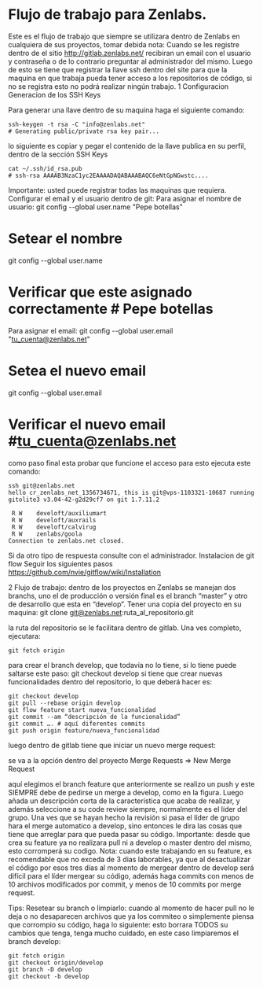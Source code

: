 Flujo de trabajo para Zenlabs.
===

Este es el flujo de trabajo que siempre se utilizara dentro de Zenlabs en cualquiera de sus proyectos, tomar debida nota:
Cuando se les registre dentro de el sitio http://gitlab.zenlabs.net/ recibiran un email con el usuario y contraseña o de lo contrario preguntar al administrador del mismo.
Luego de esto se tiene que registrar la llave ssh dentro del site para que la maquina en que trabaja pueda tener acceso a los repositorios de código, si no se registra esto no podrá realizar ningún trabajo.
1 Configuracion
Generacion de los SSH Keys

Para generar una llave dentro de su maquina haga el siguiente comando:
````
ssh-keygen -t rsa -C "info@zenlabs.net"
# Generating public/private rsa key pair...
````
lo siguiente es copiar y pegar el contenido de la llave publica en su perfil, dentro de la sección SSH Keys
````
cat ~/.ssh/id_rsa.pub
# ssh-rsa AAAAB3NzaC1yc2EAAAADAQABAAABAQC6eNtGpNGwstc....
````
Importante: usted puede registrar todas las maquinas que requiera.
Configurar el email y el usuario dentro de git:
Para asignar el nombre de usuario:
git config --global user.name "Pepe botellas"
# Setear el nombre
git config --global user.name
# Verificar que este asignado correctamente # Pepe botellas
Para asignar el email:
git config --global user.email "tu_cuenta@zenlabs.net"
# Setea el nuevo email
git config --global user.email
# Verificar el nuevo email #tu_cuenta@zenlabs.net

como paso final esta probar que funcione el acceso para esto ejecuta este comando:
````
ssh git@zenlabs.net
hello cr_zenlabs_net_1356734671, this is git@vps-1103321-10687 running gitolite3 v3.04-42-g2d29cf7 on git 1.7.11.2

 R W	develoft/auxiliumart
 R W	develoft/auxrails
 R W	develoft/calvirug
 R W	zenlabs/goola
Connection to zenlabs.net closed.
````
Si da otro tipo de respuesta consulte con el administrador.
Instalacion de git flow
Seguir los siguientes pasos https://github.com/nvie/gitflow/wiki/Installation



2 Flujo de trabajo:
dentro de los proyectos en Zenlabs se manejan dos branchs, uno el de producción o versión final es el branch “master” y otro de desarrollo que esta en “develop”.
Tener una copia del proyecto en su maquina:
git  clone git@zenlabs.net:ruta_al_repositorio.git

la ruta del repositorio se le facilitara dentro de gitlab.
Una ves completo, ejecutara:

````
git fetch origin
````

para crear el branch develop, que todavía no lo tiene, si lo tiene puede saltarse este paso:
git checkout develop
si tiene que crear nuevas funcionalidades dentro del repositorio, lo que deberá hacer es:

````
git checkout develop
git pull --rebase origin develop
git flow feature start nueva_funcionalidad
git commit --am “descripción de la funcionalidad”
git commit …. # aquí diferentes commits
git push origin feature/nueva_funcionalidad
````

luego dentro de gitlab tiene que iniciar un nuevo merge request:


se va a la opción dentro del proyecto Merge Requests => New Merge Request

aquí elegimos el branch feature que anteriormente se realizo un push y este SIEMPRE debe de pedirse un merge a develop, como en la figura.
Luego añada un descripción corta de la característica que acaba de realizar, y además seleccione a su code review siempre, normalmente es el líder del grupo.
Una ves que se hayan hecho la revisión si pasa el líder de grupo hara el merge automatico a develop, sino entonces le dira las cosas que tiene que arreglar para que pueda pasar su código.
Importante: desde que crea su feature ya no realizara pull ni a develop o master dentro del mismo, esto corromperá su codigo.
Nota: cuando este trabajando en su feature, es recomendable que no exceda de 3 dias laborables, ya que al desactualizar el código por esos tres días al momento de mergear dentro de develop será difícil para el líder mergear su código, además haga commits con menos de 10 archivos modificados por commit, y menos de 10 commits por merge request.







Tips:
Resetear su branch o limpiarlo: cuando al momento de hacer pull no le deja o no desaparecen archivos que ya los commiteo o simplemente piensa que corrompio su código, haga lo siguiente:
esto borrara TODOS su cambios que tenga, tenga mucho cuidado, en este caso limpiaremos el branch develop:

````
git fetch origin
git checkout origin/develop
git branch -D develop
git checkout -b develop
````








